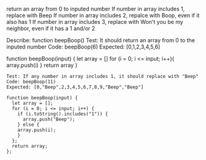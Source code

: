 return an array from 0 to inputed number
If number in array includes 1, replace with Beep
If number in array includes 2, repalce with Boop, even if it also has 1
If number in array includes 3, replace with Won't you be my neighbor, even if it has a 1 and/or 2



Describe: function beepBoop()
Test: It should return an array from 0 to the inputed number
Code: beepBoop(6)
Expected: [0,1,2,3,4,5,6]

function beepBoop(input) {
  let array = []
  for (i = 0; i <= input; i++){
    array.push(i)
  }
  return array
}

```
Test: If any number in array includes 1, it should replace with "Beep"
Code: beepBoop(11)
Expected: [0,"Beep",2,3,4,5,6,7,8,9,"Beep","Beep"]

function beepBoop(input) {
  let array = [];
  for (i = 0; i <= input; i++) {
    if (i.toString().includes("1")) {
      array.push("Beep");
    } else {
    array.push(i);
    }
  };
  return array;
};

